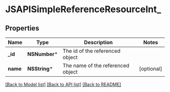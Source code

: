 # JSAPISimpleReferenceResourceInt_

## Properties
Name | Type | Description | Notes
------------ | ------------- | ------------- | -------------
**_id** | **NSNumber*** | The id of the referenced object | 
**name** | **NSString*** | The name of the referenced object | [optional] 

[[Back to Model list]](../README.md#documentation-for-models) [[Back to API list]](../README.md#documentation-for-api-endpoints) [[Back to README]](../README.md)


